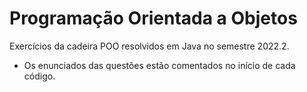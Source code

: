 # Programação Orientada a Objetos
Exercícios da cadeira POO resolvidos em Java no semestre 2022.2.

+ Os enunciados das questões estão comentados no início de cada código.
